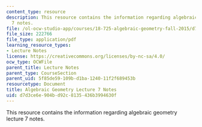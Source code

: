 ```yaml
---
content_type: resource
description: This resource contains the information regarding algebraic geometry lecture
  7 notes.
file: /ol-ocw-studio-app/courses/18-725-algebraic-geometry-fall-2015/d7d3ce6e904bd92c8135436b3994630f_MIT18_725F15_lec07.pdf
file_size: 222766
file_type: application/pdf
learning_resource_types:
- Lecture Notes
license: https://creativecommons.org/licenses/by-nc-sa/4.0/
ocw_type: OCWFile
parent_title: Lecture Notes
parent_type: CourseSection
parent_uid: 5f85de59-109b-d1ba-1240-11f2f689453b
resourcetype: Document
title: Algebraic Geometry Lecture 7 Notes
uid: d7d3ce6e-904b-d92c-8135-436b3994630f
---
```

This resource contains the information regarding algebraic geometry lecture 7 notes.